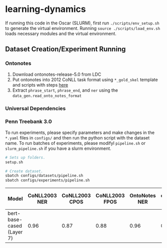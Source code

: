 # learning-dynamics

If running this code in the Oscar (SLURM), first run `./scripts/env_setup.sh` to generate the virtual environment. Running `source ./scripts/load_env.sh` loads necessary modules and the virtual environment.

## Dataset Creation/Experiment Running

### Ontonotes 
1. Download ontonotes-release-5.0 from LDC
2. Put ontonotes into 2012 CoNLL task format using `*_gold_skel` template and scripts with steps [here](https://conll.cemantix.org/2012/data.html)
3. Extract `phrase_start`, `phrase_end`, and `ner` using the `data_gen.read_onto_notes_format`

### Universal Dependencies

### Penn Treebank 3.0


To run experiments, please specify parameters and make changes in the `*.yaml` files in `configs/` and then run the python script with the dataset name. 
To run batches of experiments, please modifyl `pipeline.sh` or `slurm_pipeline.sh` if you have a slurm environment.

```bash
# Sets up folders.
setup.sh 

# Create dataset.
sbatch configs/datasets/pipeline.sh
sbatch configs/experiments/pipeline.sh
```

| Model                       | CoNLL2003 NER | CoNLL2003 CPOS | CoNLL2003 FPOS | OntoNotes NER | en_ewt-ud DEP | en_ewt-ud CPOS | en_ewt-ud FPOS | ptb_3 DEPTH | ptb_3 DISTANCE |
|-----------------------------|---------------|----------------|----------------|---------------|---------------|----------------|----------------|-------------|----------------|
| bert-base-cased (Layer 7)   |     0.96      |   0.87         |      0.88      |    0.96      |     0.85      |         0.95     |        .95      |(0.8776, 0.8585)|(0.8015, 0.8342)|
